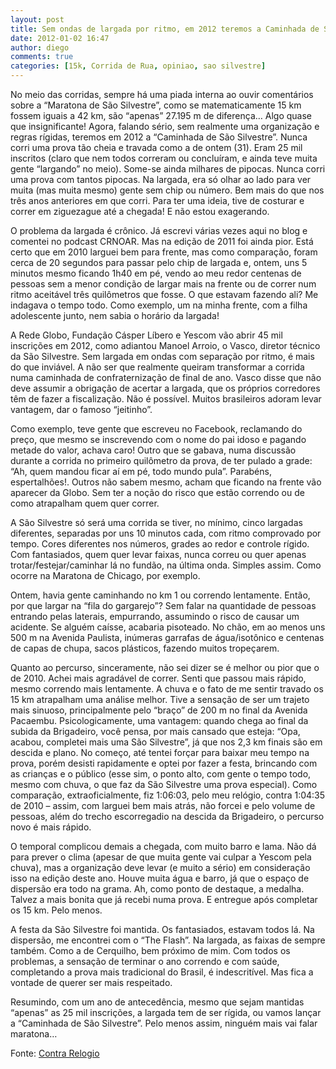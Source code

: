 ```yaml
---
layout: post
title: Sem ondas de largada por ritmo, em 2012 teremos a Caminhada de São Silvestre
date: 2012-01-02 16:47
author: diego
comments: true
categories: [15k, Corrida de Rua, opiniao, sao silvestre]
---
```

No meio das corridas, sempre há uma piada interna ao ouvir comentários sobre a “Maratona de São Silvestre”, como se matematicamente 15 km fossem iguais a 42 km, são “apenas” 27.195 m de diferença… Algo quase que insignificante! Agora, falando sério, sem realmente uma organização e regras rígidas, teremos em 2012 a “Caminhada de São Silvestre”. Nunca corri uma prova tão cheia e travada como a de ontem (31). Eram 25 mil inscritos (claro que nem todos correram ou concluíram, e ainda teve muita gente “largando” no meio). Some-se ainda milhares de pipocas. Nunca corri uma prova com tantos pipocas. Na largada, era só olhar ao lado para ver muita (mas muita mesmo) gente sem chip ou número. Bem mais do que nos três anos anteriores em que corri. Para ter uma ideia, tive de costurar e correr em ziguezague até a chegada! E não estou exagerando.

O problema da largada é crônico. Já escrevi várias vezes aqui no blog e comentei no podcast CRNOAR. Mas na edição de 2011 foi ainda pior. Está certo que em 2010 larguei bem para frente, mas como comparação, foram cerca de 20 segundos para passar pelo chip de largada e, ontem, uns 5 minutos mesmo ficando 1h40 em pé, vendo ao meu redor centenas de pessoas sem a menor condição de largar mais na frente ou de correr num ritmo aceitável três quilômetros que fosse. O que estavam fazendo ali? Me indagava o tempo todo. Como exemplo, um na minha frente, com a filha adolescente junto, nem sabia o horário da largada!

A Rede Globo, Fundação Cásper Líbero e Yescom vão abrir 45 mil inscrições em 2012, como adiantou Manoel Arroio, o Vasco, diretor técnico da São Silvestre. Sem largada em ondas com separação por ritmo, é mais do que inviável. A não ser que realmente queiram transformar a corrida numa caminhada de confraternização de final de ano. Vasco disse que não deve assumir a obrigação de acertar a largada, que os próprios corredores têm de fazer a fiscalização. Não é possível. Muitos brasileiros adoram levar vantagem, dar o famoso “jeitinho”.

Como exemplo, teve gente que escreveu no Facebook, reclamando do preço, que mesmo se inscrevendo com o nome do pai idoso e pagando metade do valor, achava caro! Outro que se gabava, numa discussão durante a corrida no primeiro quilômetro da prova, de ter pulado a grade: “Ah, quem mandou ficar aí em pé, todo mundo pula”. Parabéns, espertalhões!. Outros não sabem mesmo, acham que ficando na frente vão aparecer da Globo. Sem ter a noção do risco que estão correndo ou de como atrapalham quem quer correr.

A São Silvestre só será uma corrida se tiver, no mínimo, cinco largadas diferentes, separadas por uns 10 minutos cada, com ritmo comprovado por tempo. Cores diferentes nos números, grades ao redor e controle rígido. Com fantasiados, quem quer levar faixas, nunca correu ou quer apenas trotar/festejar/caminhar lá no fundão, na última onda. Simples assim. Como ocorre na Maratona de Chicago, por exemplo.

Ontem, havia gente caminhando no km 1 ou correndo lentamente. Então, por que largar na “fila do gargarejo”? Sem falar na quantidade de pessoas entrando pelas laterais, empurrando, assumindo o risco de causar um acidente. Se alguém caísse, acabaria pisoteado. No chão, em ao menos uns 500 m na Avenida Paulista, inúmeras garrafas de água/isotônico e centenas de capas de chupa, sacos plásticos, fazendo muitos tropeçarem.

Quanto ao percurso, sinceramente, não sei dizer se é melhor ou pior que o de 2010. Achei mais agradável de correr. Senti que passou mais rápido, mesmo correndo mais lentamente. A chuva e o fato de me sentir travado os 15 km atrapalham uma análise melhor. Tive a sensação de ser um trajeto mais sinuoso, principalmente pelo “braço” de 200 m no final da Avenida Pacaembu. Psicologicamente, uma vantagem: quando chega ao final da subida da Brigadeiro, você pensa, por mais cansado que esteja: “Opa, acabou, completei mais uma São Silvestre”, já que nos 2,3 km finais são em descida e plano. No começo, até tentei forçar para baixar meu tempo na prova, porém desisti rapidamente e optei por fazer a festa, brincando com as crianças e o público (esse sim, o ponto alto, com gente o tempo todo, mesmo com chuva, o que faz da São Silvestre uma prova especial). Como comparação, extraoficialmente, fiz 1:06:03, pelo meu relógio, contra 1:04:35 de 2010 – assim, com larguei bem mais atrás, não forcei e pelo volume de pessoas, além do trecho escorregadio na descida da Brigadeiro, o percurso novo é mais rápido.

O temporal complicou demais a chegada, com muito barro e lama. Não dá para prever o clima (apesar de que muita gente vai culpar a Yescom pela chuva), mas a organização deve levar (e muito a sério) em consideração isso na edição deste ano. Houve muita água e barro, já que o espaço de dispersão era todo na grama. Ah, como ponto de destaque, a medalha. Talvez a mais bonita que já recebi numa prova. E entregue após completar os 15 km. Pelo menos.

A festa da São Silvestre foi mantida. Os fantasiados, estavam todos lá. Na dispersão, me encontrei com o “The Flash”. Na largada, as faixas de sempre também. Como a de Cerquilho, bem próximo de mim. Com todos os problemas, a sensação de terminar o ano correndo e com saúde, completando a prova mais tradicional do Brasil, é indescritível. Mas fica a vontade de querer ser mais respeitado.

Resumindo, com um ano de antecedência, mesmo que sejam mantidas “apenas” as 25 mil inscrições, a largada tem de ser rígida, ou vamos lançar a “Caminhada de São Silvestre”. Pelo menos assim, ninguém mais vai falar maratona…

Fonte: <a href="http://revistacontrarelogio.com.br/blogs/na-corrida/2012/01/01/sem-ondas-e-ritmo-em-2012-teremos-a-caminhada-de-sao-silvestre/" target="_blank">Contra Relogio</a>
